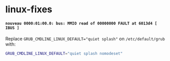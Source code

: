 # linux-fixes

#### `nouveau 0000:01:00.0: bus: MMIO read of 00000000 FAULT at 6013d4 [ IBUS ]`

Replace `GRUB_CMDLINE_LINUX_DEFAULT="quiet splash"` on `/etc/default/grub` with:
```bash
GRUB_CMDLINE_LINUX_DEFAULT="quiet splash nomodeset"
```
